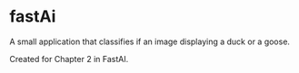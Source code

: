 # fastAi
A small application that classifies if an image displaying a duck or a goose.

Created for Chapter 2 in FastAI.
